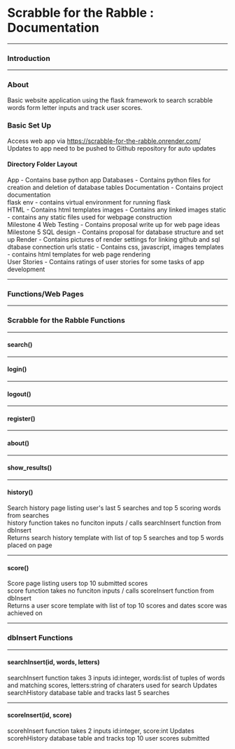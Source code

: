 # Scrabble for the Rabble :  Documentation  
<hr>

### Introduction 

<hr>
    
### About

Basic website application using the flask framework to search scrabble words form letter inputs and track user scores.

### Basic Set Up

Access web app via https://scrabble-for-the-rabble.onrender.com/  
Updates to app need to be pushed to Github repository for auto updates  

#### Directory Folder Layout
App - Contains base python app
Databases - Contains python files for creation and deletion of database tables
Documentation - Contains project documentation     
flask env - contains virtual environment for running flask  
HTML - Contains html templates
images - Contains any linked images
static - contains any static files used for webpage construction  
Milestone 4 Web Testing - Contains proposal write up for web page ideas
Milestone 5 SQL design - Contains proposal for database structure and set up
Render - Contains pictures of render settings for linking github and sql dtabase connection urls
static - Contains css, javascript, images
templates - contains html templates for web page rendering  
User Stories - Contains ratings of user stories for some tasks of app development 

<hr>

### Functions/Web Pages 

<hr>

### Scrabble for the Rabble Functions

<hr>

#### search() 
 

<hr>

#### login() 

<hr>

#### logout() 

<hr>

#### register()
 

<hr>

#### about() 
 

<hr>

#### show_results() 


<hr>

#### history()
Search history page listing user's last 5 searches and top 5 scoring words from searches   
history function takes no funciton inputs / calls searchInsert function from dbInsert      
Returns search history template with list of top 5 searches  and top 5 words placed on page 

<hr>

#### score() 
Score page listing users top 10 submitted scores     
score function takes no funciton inputs / calls scoreInsert function from dbInsert  
Returns a user score template with list of top 10 scores and dates score was achieved on

<hr>

### dbInsert Functions

<hr>

#### searchInsert(id, words, letters)
searchInsert function takes 3 inputs id:integer, words:list of tuples of words and matching scores, letters:string of charaters used for search
Updates searchHistory database table and tracks last 5 searches

<hr>

#### scoreInsert(id, score)
scorehInsert function takes 2 inputs id:integer, score:int
Updates scorehHistory database table and tracks top 10 user scores submitted
